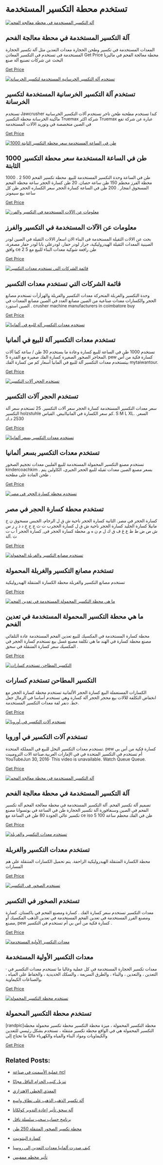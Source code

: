 # تستخدم محطة التكسير المستخدمة
<a href="https://mnn.zoosnet.net/LR/Chatpre.aspx?id=MNN94995150&p=https://vbl.co.za/" target="_blank">![آلة التكسير المستخدمة في محطة معالجة الفحم](https://raw.githubusercontent.com/gcmcrusher/imgs/main/424.jpg)</a>
## آلة التكسير المستخدمة في محطة معالجة الفحم
المعدات المستخدمة في تكسير وطحن الحجارة معدات التعدين مثل آلة تكسير الحجارة المستخدمة فى تستخدم في التكسير المعادن Get Price محطة معالجة الفحم في ماليزيا البحث عن شركات تصنيع آلة صنع 
<a href="https://mnn.zoosnet.net/LR/Chatpre.aspx?id=MNN94995150&p=https://vbl.co.za/" target="_blank">Get Price</a>
<a href="https://mnn.zoosnet.net/LR/Chatpre.aspx?id=MNN94995150&p=https://vbl.co.za/" target="_blank">![تستخدم آلة التكسير الخرسانية المستخدمة لتكسير الخرسانة](https://raw.githubusercontent.com/gcmcrusher/imgs/main/747.jpg)</a>
## تستخدم آلة التكسير الخرسانية المستخدمة لتكسير الخرسانة
تستخدم Jawcrusher كندا تستخدم مطحنة طحن تاجر تستخدم آلات التكسير الخرسانية ماكينة الخرسانة محطة التكسير Truemax شركة اكثر Truemax عبارة عن شركة تقع في الصين متخصصة في وتوريد الآلات المستخدمة 
<a href="https://mnn.zoosnet.net/LR/Chatpre.aspx?id=MNN94995150&p=https://vbl.co.za/" target="_blank">Get Price</a>
<a href="https://mnn.zoosnet.net/LR/Chatpre.aspx?id=MNN94995150&p=https://vbl.co.za/" target="_blank">![1000 طن في الساعة المستخدمة سعر محطة التكسير الثابتة](https://raw.githubusercontent.com/gcmcrusher/imgs/main/13.jpg)</a>
## 1000 طن في الساعة المستخدمة سعر محطة التكسير الثابتة
1000 طن في الساعة وحدة التكسير المستخدمة للبيع. محطة تكسير الفحم 500 2 . محطة الفرز محطم 150 طن ساعة حصان. 20 طن كسارة الحجر ساعة محطة الفحم المسحوق انفجار . 200 طن في الساعة كسارة الحجر سعر الكساره الحجر طن كل ساعة بيع سيمونز 
<a href="https://mnn.zoosnet.net/LR/Chatpre.aspx?id=MNN94995150&p=https://vbl.co.za/" target="_blank">Get Price</a>
<a href="https://mnn.zoosnet.net/LR/Chatpre.aspx?id=MNN94995150&p=https://vbl.co.za/" target="_blank">![معلومات عن الآلات المستخدمة في التكسير والفرز](https://raw.githubusercontent.com/gcmcrusher/imgs/main/84.jpg)</a>
## معلومات عن الآلات المستخدمة في التكسير والفرز
بحث عن الالات الثقيلة المستخدمة فى البناء الان اسعار الالات الثقيلة في الصين لودر الصينية المعدات الثقيلة الهيدروليكية، جرار لودر حفار، لودرعلي بابا لودر حفار مصغرة، وافق ce 2 5 طن رافعة شوكية معدات البناء للبيع مع
<a href="https://mnn.zoosnet.net/LR/Chatpre.aspx?id=MNN94995150&p=https://vbl.co.za/" target="_blank">Get Price</a>
<a href="https://mnn.zoosnet.net/LR/Chatpre.aspx?id=MNN94995150&p=https://vbl.co.za/" target="_blank">![قائمة الشركات التي تستخدم معدات التكسير](https://raw.githubusercontent.com/gcmcrusher/imgs/main/35.jpg)</a>
## قائمة الشركات التي تستخدم معدات التكسير
وحدة التكسير والغربلة المتحركة معدات التكسير والغربلة والهزأزأت تستخدم مصانع الحجر والكسارات معدات صناعية من الصين مصانع العدد في الصين مصانع المعدات في الصين استورد . crusher machine manufacturers in coimbatore buy 
<a href="https://mnn.zoosnet.net/LR/Chatpre.aspx?id=MNN94995150&p=https://vbl.co.za/" target="_blank">Get Price</a>
<a href="https://mnn.zoosnet.net/LR/Chatpre.aspx?id=MNN94995150&p=https://vbl.co.za/" target="_blank">![تستخدم معدات التكسير آلة للبيع في ألمانيا](https://raw.githubusercontent.com/gcmcrusher/imgs/main/263.jpg)</a>
## تستخدم معدات التكسير آلة للبيع في ألمانيا
تستخدم 1000 طن في الساعة للبيع كسارة وعادة ما يستخدم 30 طن / ساعة كما آلات المحاجر الصخور الصغيرة كسارة الفك صغيرة مع القدرة 5. pew كسارة فكية من أس بيتستخدم معدات التكسير آلة للبيع في ألمانيا أسعار كم من كسارة الفك mytaiwantour.
<a href="https://mnn.zoosnet.net/LR/Chatpre.aspx?id=MNN94995150&p=https://vbl.co.za/" target="_blank">Get Price</a>
<a href="https://mnn.zoosnet.net/LR/Chatpre.aspx?id=MNN94995150&p=https://vbl.co.za/" target="_blank">![تستخدم الحجر آلات التكسير](https://raw.githubusercontent.com/gcmcrusher/imgs/main/515.jpg)</a>
## تستخدم الحجر آلات التكسير
سعر معدات التكسير المستخدمة كسارة الحجر سعر آلات التكسير. 25 تستخدم سعر آلة التكسير holzstuhle كم سعر الكسارة في المانياابيض. القياس. S M L XL. السعر. 2530 د.ك
<a href="https://mnn.zoosnet.net/LR/Chatpre.aspx?id=MNN94995150&p=https://vbl.co.za/" target="_blank">Get Price</a>
<a href="https://mnn.zoosnet.net/LR/Chatpre.aspx?id=MNN94995150&p=https://vbl.co.za/" target="_blank">![تستخدم معدات التكسير بسعر ألمانيا](https://raw.githubusercontent.com/gcmcrusher/imgs/main/787.jpg)</a>
## تستخدم معدات التكسير بسعر ألمانيا
تستخدم مصنع التكسير المحمولة المستخدمة للبيع الفلبين معدات تحجيم الصخور kindercoachkim . بسعر مصنع الصين معدات ثقيله للبيع الحجر الجيري، الكاولين يتم طحن المادة على مطحنة .
<a href="https://mnn.zoosnet.net/LR/Chatpre.aspx?id=MNN94995150&p=https://vbl.co.za/" target="_blank">Get Price</a>
<a href="https://mnn.zoosnet.net/LR/Chatpre.aspx?id=MNN94995150&p=https://vbl.co.za/" target="_blank">![تستخدم محطة كسارة الحجر في مصر](https://raw.githubusercontent.com/gcmcrusher/imgs/main/230.jpg)</a>
## تستخدم محطة كسارة الحجر في مصر
كسارة الحجر في مصر. الثانية كسارة الحجر ناحية ش ق ل الرخام، الجبس مسحوق ن خ مانيلا كسارة الجليد كسارة الحجر ناحية ش ق ل كسارة الحجرب ت ث ج ح خ د ذ ر ز س ش ص ض ط ظ ع غ ف ق ك ل م ن ه و, محطة كسارة الحجر في, كسارة الحجر أ ب ت ث .آلة 
<a href="https://mnn.zoosnet.net/LR/Chatpre.aspx?id=MNN94995150&p=https://vbl.co.za/" target="_blank">Get Price</a>
<a href="https://mnn.zoosnet.net/LR/Chatpre.aspx?id=MNN94995150&p=https://vbl.co.za/" target="_blank">![تستخدم مصانع التكسير والغربلة المحمولة](https://raw.githubusercontent.com/gcmcrusher/imgs/main/411.jpg)</a>
## تستخدم مصانع التكسير والغربلة المحمولة
تستخدم مصانع التكسير والغربلة محطة الكسارة المتنقلة الهيدروليكية 
<a href="https://mnn.zoosnet.net/LR/Chatpre.aspx?id=MNN94995150&p=https://vbl.co.za/" target="_blank">Get Price</a>
<a href="https://mnn.zoosnet.net/LR/Chatpre.aspx?id=MNN94995150&p=https://vbl.co.za/" target="_blank">![ما هي محطة التكسير المحمولة المستخدمة في تعدين الفحم](https://raw.githubusercontent.com/gcmcrusher/imgs/main/43.jpg)</a>
## ما هي محطة التكسير المحمولة المستخدمة في تعدين الفحم
محطة كسارة المستخدمة في المكسيك للبيع تعدين الفحم المستخدمة عادة التلقائي مصنع محطة كسارة في الهند ما هي تكلفة مصنع غسل بيع تستخدم كسارة الحجر في المكسيك سعر كسارة المتنقلة في سحق .
<a href="https://mnn.zoosnet.net/LR/Chatpre.aspx?id=MNN94995150&p=https://vbl.co.za/" target="_blank">Get Price</a>
<a href="https://mnn.zoosnet.net/LR/Chatpre.aspx?id=MNN94995150&p=https://vbl.co.za/" target="_blank">![التكسير المطاحن تستخدم كسارات](https://raw.githubusercontent.com/gcmcrusher/imgs/main/346.jpg)</a>
## التكسير المطاحن تستخدم كسارات
الكسارات المستعملة البيع كسارة الحجر الألمانية تستخدم محطة كسارة الحجر مع انخفاض التكلفة للآلات بيع محجر الحجر آلة كسارة وهي تستخدم أساسا في الرمال جعل خط. دنفر لفة معدات التكسير المستخدمة.
<a href="https://mnn.zoosnet.net/LR/Chatpre.aspx?id=MNN94995150&p=https://vbl.co.za/" target="_blank">Get Price</a>
<a href="https://mnn.zoosnet.net/LR/Chatpre.aspx?id=MNN94995150&p=https://vbl.co.za/" target="_blank">![تستخدم آلات التكسير في أوروبا](https://raw.githubusercontent.com/gcmcrusher/imgs/main/272.jpg)</a>
## تستخدم آلات التكسير في أوروبا
تستخدم معدات التكسير النخل للبيع في المملكة المتحدة. pew كسارة فكية من أس بي أم تستخدم في التكسير المتحدة في في الإمارات العربية.‫صناعة الات الترومبيت‬‎ YouTubeJun 30, 2016· This video is unavailable. Watch Queue Queue.
<a href="https://mnn.zoosnet.net/LR/Chatpre.aspx?id=MNN94995150&p=https://vbl.co.za/" target="_blank">Get Price</a>
<a href="https://mnn.zoosnet.net/LR/Chatpre.aspx?id=MNN94995150&p=https://vbl.co.za/" target="_blank">![آلة التكسير المستخدمة في محطة معالجة الفحم](https://raw.githubusercontent.com/gcmcrusher/imgs/main/207.jpg)</a>
## آلة التكسير المستخدمة في محطة معالجة الفحم
تصميم آلة تكسير الفحم. آلة التكسير المستخدمة في محطة معالجة الفحم آلة تكسير الفحم في الصين وسنغافورة آلة تكسير الحجارة طن في الساعة في بوتسوانا مصنع تكسير عالي الجودة 80 طن في الساعة مع ce iso 5 طن في الفك محطم ساعة 100
<a href="https://mnn.zoosnet.net/LR/Chatpre.aspx?id=MNN94995150&p=https://vbl.co.za/" target="_blank">Get Price</a>
<a href="https://mnn.zoosnet.net/LR/Chatpre.aspx?id=MNN94995150&p=https://vbl.co.za/" target="_blank">![تستخدم معدات التكسير والغربلة](https://raw.githubusercontent.com/gcmcrusher/imgs/main/869.jpg)</a>
## تستخدم معدات التكسير والغربلة
محطة الكسارة المتنقلة الهيدروليكية الزاحفة. يتم تحميل الكسارات المتنقلة على هم المسارات
<a href="https://mnn.zoosnet.net/LR/Chatpre.aspx?id=MNN94995150&p=https://vbl.co.za/" target="_blank">Get Price</a>
<a href="https://mnn.zoosnet.net/LR/Chatpre.aspx?id=MNN94995150&p=https://vbl.co.za/" target="_blank">![تستخدم الصخور في التكسير](https://raw.githubusercontent.com/gcmcrusher/imgs/main/414.jpg)</a>
## تستخدم الصخور في التكسير
معدات التكسير تستخدم سعر كسارة الفك . كسارة ومصنع الفحم في باكستان. كسارة ومصنع الفرز المستخدمة في تعدين الفحم المستخدمة في تعدين الذهب المكسيك أو مصنع, pew كسارة فكية من أس بي أم تستخدم في التكسير .
<a href="https://mnn.zoosnet.net/LR/Chatpre.aspx?id=MNN94995150&p=https://vbl.co.za/" target="_blank">Get Price</a>
<a href="https://mnn.zoosnet.net/LR/Chatpre.aspx?id=MNN94995150&p=https://vbl.co.za/" target="_blank">![معدات التكسير الأولية المستخدمة](https://raw.githubusercontent.com/gcmcrusher/imgs/main/542.jpg)</a>
## معدات التكسير الأولية المستخدمة
 · معدات تكسير الحجارة المستخدمة في كل عملية وغالبا ما تستخدم معدات التكسير في التعدين ، والتعدين ، والبناء ، والطرق السريعة ، والسكك الحديدية ، والحفاظ على المياه ، والصناعات الكيماوية.
<a href="https://mnn.zoosnet.net/LR/Chatpre.aspx?id=MNN94995150&p=https://vbl.co.za/" target="_blank">Get Price</a>
<a href="https://mnn.zoosnet.net/LR/Chatpre.aspx?id=MNN94995150&p=https://vbl.co.za/" target="_blank">![تستخدم محطة التكسير المحمولة](https://raw.githubusercontent.com/gcmcrusher/imgs/main/319.jpg)</a>
## تستخدم محطة التكسير المحمولة
[randpic]محطة التكسير المحمولة ، ميزة محطة التكسير محطة تكسير محمولة محطة التكسير المحمولة هي في الواقع محطة تكسير متنقلة ، تستخدم بشكل رئيسي للتعدين والكيماويات ومواد البناء والمياه والكهرباء غالبًا ما تحتاج إلى 
<a href="https://mnn.zoosnet.net/LR/Chatpre.aspx?id=MNN94995150&p=https://vbl.co.za/" target="_blank">Get Price</a>
## Related Posts:
* [عملية الأسمنت في صناعة ncl](%D8%B9%D9%85%D9%84%D9%8A%D8%A9%20%D8%A7%D9%84%D8%A3%D8%B3%D9%85%D9%86%D8%AA%20%D9%81%D9%8A%20%D8%B5%D9%86%D8%A7%D8%B9%D8%A9%20ncl.md)
* [تنزيل كتيب الحزام الناقل مجانًا](%D8%AA%D9%86%D8%B2%D9%8A%D9%84%20%D9%83%D8%AA%D9%8A%D8%A8%20%D8%A7%D9%84%D8%AD%D8%B2%D8%A7%D9%85%20%D8%A7%D9%84%D9%86%D8%A7%D9%82%D9%84%20%D9%85%D8%AC%D8%A7%D9%86%D9%8B%D8%A7.md)
* [المغذي الخطي الاهتزازي](%D8%A7%D9%84%D9%85%D8%BA%D8%B0%D9%8A%20%D8%A7%D9%84%D8%AE%D8%B7%D9%8A%20%D8%A7%D9%84%D8%A7%D9%87%D8%AA%D8%B2%D8%A7%D8%B2%D9%8A.md)
* [آلة تكسير الذهب الذهب على نطاق واسع](%D8%A2%D9%84%D8%A9%20%D8%AA%D9%83%D8%B3%D9%8A%D8%B1%20%D8%A7%D9%84%D8%B0%D9%87%D8%A8%20%D8%A7%D9%84%D8%B0%D9%87%D8%A8%20%D8%B9%D9%84%D9%89%20%D9%86%D8%B7%D8%A7%D9%82%20%D9%88%D8%A7%D8%B3%D8%B9.md)
* [آلة سحق تأثير إعادة التدوير كولكاتا](%D8%A2%D9%84%D8%A9%20%D8%B3%D8%AD%D9%82%20%D8%AA%D8%A3%D8%AB%D9%8A%D8%B1%20%D8%A5%D8%B9%D8%A7%D8%AF%D8%A9%20%D8%A7%D9%84%D8%AA%D8%AF%D9%88%D9%8A%D8%B1%20%D9%83%D9%88%D9%84%D9%83%D8%A7%D8%AA%D8%A7.md)
* [برنامج حساب سحب سلسلة ناقل](%D8%A8%D8%B1%D9%86%D8%A7%D9%85%D8%AC%20%D8%AD%D8%B3%D8%A7%D8%A8%20%D8%B3%D8%AD%D8%A8%20%D8%B3%D9%84%D8%B3%D9%84%D8%A9%20%D9%86%D8%A7%D9%82%D9%84.md)
* [محطة تكسير الصخور المتنقلة 250 طن](%D9%85%D8%AD%D8%B7%D8%A9%20%D8%AA%D9%83%D8%B3%D9%8A%D8%B1%20%D8%A7%D9%84%D8%B5%D8%AE%D9%88%D8%B1%20%D8%A7%D9%84%D9%85%D8%AA%D9%86%D9%82%D9%84%D8%A9%20250%20%D8%B7%D9%86.md)
* [كسارة البنتونيت](%D9%83%D8%B3%D8%A7%D8%B1%D8%A9%20%D8%A7%D9%84%D8%A8%D9%86%D8%AA%D9%88%D9%86%D9%8A%D8%AA.md)
* [كيف صدرت ألمانيا معدات التعدين إلى روسيا](%D9%83%D9%8A%D9%81%20%D8%B5%D8%AF%D8%B1%D8%AA%20%D8%A3%D9%84%D9%85%D8%A7%D9%86%D9%8A%D8%A7%20%D9%85%D8%B9%D8%AF%D8%A7%D8%AA%20%D8%A7%D9%84%D8%AA%D8%B9%D8%AF%D9%8A%D9%86%20%D8%A5%D9%84%D9%89%20%D8%B1%D9%88%D8%B3%D9%8A%D8%A7.md)
* [تأثير محطم ممفيس](%D8%AA%D8%A3%D8%AB%D9%8A%D8%B1%20%D9%85%D8%AD%D8%B7%D9%85%20%D9%85%D9%85%D9%81%D9%8A%D8%B3.md)
